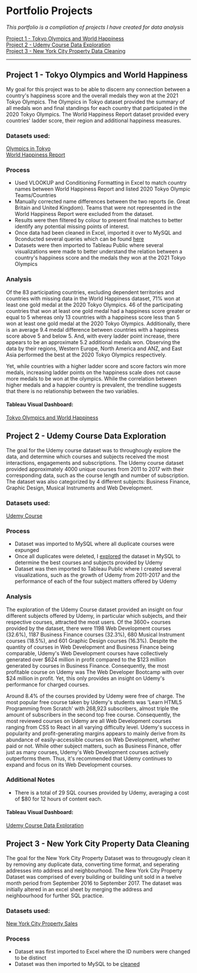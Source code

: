 # Portfolio Projects
*This portfolio is a compliation of projects I have created for data analysis*

[Project 1 - Tokyo Olympics and World Happiness](#Tokyo)<br>
[Project 2 - Udemy Course Data Exploration](#Udemy)<br>
[Project 3 - New York City Property Data Cleaning](#NYC)<br>

---

## <a name="Tokyo"></a> Project 1 - Tokyo Olympics and World Happiness
My goal for this project was to be able to discern any connection between a country's happiness score and the overall medals they won at the 2021 Tokyo Olympics. The Olympics in Tokyo dataset provided the summary of all medals won and final standings for each country that participated in the 2020 Tokyo Olympics. The World Happiness Report dataset provided every countries' ladder score, their region and additional happiness measures.
### Datasets used:
[Olympics in Tokyo](https://www.kaggle.com/arjunprasadsarkhel/2021-olympics-in-tokyo)  
[World Happiness Report](https://www.kaggle.com/ajaypalsinghlo/world-happiness-report-2021)
### Process
* Used VLOOKUP and Conditioning Formatting in Excel to match country names between World Happiness Report and listed 2020 Tokyo Olympic Teams/Countries<br>
* Manually corrected name differences between the two reports (ie. Great Britain and United Kingdom). Teams that were not represented in the World Happiness Report were excluded from the dataset.<br>
* Results were then filtered by colour to present final matches to better identify any potential missing points of interest.<br>
* Once data had been cleaned in Excel, imported it over to MySQL and 9conducted several queries which can be found [here](https://github.com/ClementTsai/PortfolioProjects/blob/main/HappinessVMedalsProj.sql)
* Datasets were then imported to Tableau Public where several visualizations were made to better understand the relation between a country's happiness score and the medals they won at the 2021 Tokyo Olympics
### Analysis
Of the 83 participating countries, excluding dependent territories and countries with missing data in the World Happiness dataset, 71% won at least one gold medal at the 2020 Tokyo Olympics. 46 of the participating countries that won at least one gold medal had a happiness score greater or equal to 5 whereas only 13 countries with a happiness score less than 5 won at least one gold medal at the 2020 Tokyo Olympics. Additionally, there is an average 9.4 medal difference between countries with a happiness score above 5 and below 5. And, with every ladder point increase, there appears to be an approximate 5.2 additional medals won. Observing the data by their regions, Western Europe, North America and ANZ, and East Asia performed the best at the 2020 Tokyo Olympics respectively.

Yet, while countries with a higher ladder score and score factors win more medals, increasing ladder points on the happiness scale does not cause more medals to be won at the olympics. While the correlation between higher medals and a happier country is prevalent, the trendline suggests that there is no relationship between the two variables.


#### Tableau Visual Dashboard:<br>
[Tokyo Olympics and World Happiness](https://public.tableau.com/app/profile/clement.tsai/viz/FirstProject-2020TokyoOlympicsandWorldHappiness/Dashboard1)<br>

## <a name="Udemy"></a> Project 2 - Udemy Course Data Exploration
The goal for the Udemy course dataset was to throughougly explore the data, and determine which courses and subjects received the most interactions, engagements and subscriptions. The Udemy course dataset provided approximately 4000 unique courses from 2011 to 2017 with their corresponding data, such as the course length and number of subscription. The dataset was also categorized by 4 different subjects: Business Finance, Graphic Design, Musical Instruments and Web Development.
### Datasets used:
[Udemy Course](https://www.kaggle.com/andrewmvd/udemy-courses)
### Process
* Dataset was imported to MySQL where all duplicate courses were expunged
* Once all duplicates were deleted, I [explored](https://github.com/ClementTsai/PortfolioProjects/blob/main/udemy.sql) the dataset in MySQL to determine the best courses and subjects provided by Udemy
* Dataset was then imported to Tableau Public where I created several visualizations, such as the growth of Udemy from 2011-2017 and the performance of each of the four subject matters offered by Udemy
### Analysis
The exploration of the Udemy Course dataset provided an insight on four different subjects offered by Udemy, in particular which subjects, and their respective courses, attracted the most users. Of the 3600+ courses provided by the dataset, there were 1198 Web Development courses (32.6%), 1187 Business Finance courses (32.3%), 680 Musical Instrument courses (18.5%), and 601 Graphic Design courses (16.3%). Despite the quantity of courses in Web Development and Business Finance being comparable, Udemy's Web Development courses have collectively generated over $624 million in profit compared to the $123 million generated by courses in Business Finance. Consequently, the most profitable course on Udemy was The Web Developer Bootcamp with over $24 million in profit. Yet, this only provides an insight on Udemy's performance for charged courses.

Around 8.4% of the courses provided by Udemy were free of charge. The most popular free course taken by Udemy's students was 'Learn HTML5 Programming from Scratch' with 268,923 subscribers, almost triple the amount of subscribers in the second top free course. Consequently, the most reviewed courses on Udemy are all Web Development courses ranging from CSS to React in all varying difficulty level. Udemy's success in popularity and profit-generating margins appears to mainly derive from its abundance of easily-accessible courses on Web Development, whether paid or not. While other subject matters, such as Business Finance, offer just as many courses, Udemy's Web Development courses actively outperforms them. Thus, it's recommended that Udemy continues to expand and focus on its Web Development courses.
### Additional Notes
* There is a total of 29 SQL courses provided by Udemy, averaging a cost of $80 for 12 hours of content each.

#### Tableau Visual Dashboard:<br>
[Udemy Course Data Exploration](https://public.tableau.com/app/profile/clement.tsai/viz/Project2-UdemyCoursesDataExploration/Dashboard1)
## <a name="NYC"></a> Project 3 - New York City Property Data Cleaning
The goal for the New York City Property Dataset was to througougly clean it by removing any duplicate data, converting time format, and seperating addresses into address and neighbourhood. The New York City Property Dataset was comprised of every building or building unit sold in a twelve month period from September 2016 to September 2017. The dataset was initially altered in an excel sheet by merging the address and neighbourhood for further SQL practice. 
### Datasets used:
[New York City Property Sales](https://www.kaggle.com/new-york-city/nyc-property-sales)
### Process
* Dataset was first imported to Excel where the ID numbers were changed to be distinct
* Dataset was then imported to MySQL to be [cleaned](https://github.com/ClementTsai/PortfolioProjects/blob/main/NYCPropertyClean.sql)
